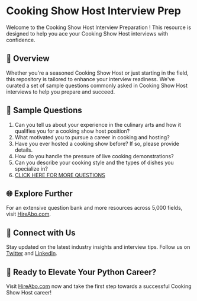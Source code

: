 # Cooking Show Host Interview Prep

Welcome to the Cooking Show Host Interview Preparation ! This resource is designed to help you ace your Cooking Show Host interviews with confidence.

## 🚀 Overview

Whether you're a seasoned Cooking Show Host or just starting in the field, this repository is tailored to enhance your interview readiness. We've curated a set of sample questions commonly asked in Cooking Show Host interviews to help you prepare and succeed.

## 📝 Sample Questions

1. Can you tell us about your experience in the culinary arts and how it qualifies you for a cooking show host position?
2. What motivated you to pursue a career in cooking and hosting?
3. Have you ever hosted a cooking show before? If so, please provide details.
4. How do you handle the pressure of live cooking demonstrations?
5. Can you describe your cooking style and the types of dishes you specialize in?
6. [CLICK HERE FOR MORE QUESTIONS](https://hireabo.com/job/11_2_16/Cooking%20Show%20Host)

## 🌐 Explore Further

For an extensive question bank and more resources across 5,000 fields, visit [HireAbo.com](https://www.hireabo.com).

## 📱 Connect with Us

Stay updated on the latest industry insights and interview tips. Follow us on [Twitter](https://twitter.com/hireabo) and [LinkedIn](https://www.linkedin.com/in/hire-abo-3609972a8/).

## 🚀 Ready to Elevate Your Python Career?

Visit [HireAbo.com](https://www.hireabo.com) now and take the first step towards a successful Cooking Show Host career!
